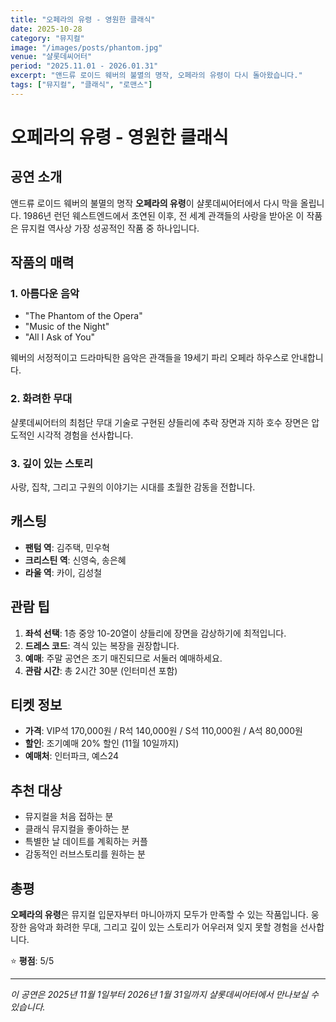 ```yaml
---
title: "오페라의 유령 - 영원한 클래식"
date: 2025-10-28
category: "뮤지컬"
image: "/images/posts/phantom.jpg"
venue: "샬롯데씨어터"
period: "2025.11.01 - 2026.01.31"
excerpt: "앤드류 로이드 웨버의 불멸의 명작, 오페라의 유령이 다시 돌아왔습니다."
tags: ["뮤지컬", "클래식", "로맨스"]
---
```


# 오페라의 유령 - 영원한 클래식

## 공연 소개

앤드류 로이드 웨버의 불멸의 명작 **오페라의 유령**이 샬롯데씨어터에서 다시 막을 올립니다. 1986년 런던 웨스트엔드에서 초연된 이후, 전 세계 관객들의 사랑을 받아온 이 작품은 뮤지컬 역사상 가장 성공적인 작품 중 하나입니다.

## 작품의 매력

### 1. 아름다운 음악
- "The Phantom of the Opera"
- "Music of the Night"
- "All I Ask of You"

웨버의 서정적이고 드라마틱한 음악은 관객들을 19세기 파리 오페라 하우스로 안내합니다.

### 2. 화려한 무대
샬롯데씨어터의 최첨단 무대 기술로 구현된 샹들리에 추락 장면과 지하 호수 장면은 압도적인 시각적 경험을 선사합니다.

### 3. 깊이 있는 스토리
사랑, 집착, 그리고 구원의 이야기는 시대를 초월한 감동을 전합니다.

## 캐스팅

- **팬텀 역**: 김주택, 민우혁
- **크리스틴 역**: 신영숙, 송은혜
- **라울 역**: 카이, 김성철

## 관람 팁

1. **좌석 선택**: 1층 중앙 10-20열이 샹들리에 장면을 감상하기에 최적입니다.
2. **드레스 코드**: 격식 있는 복장을 권장합니다.
3. **예매**: 주말 공연은 조기 매진되므로 서둘러 예매하세요.
4. **관람 시간**: 총 2시간 30분 (인터미션 포함)

## 티켓 정보

- **가격**: VIP석 170,000원 / R석 140,000원 / S석 110,000원 / A석 80,000원
- **할인**: 조기예매 20% 할인 (11월 10일까지)
- **예매처**: 인터파크, 예스24

## 추천 대상

- 뮤지컬을 처음 접하는 분
- 클래식 뮤지컬을 좋아하는 분
- 특별한 날 데이트를 계획하는 커플
- 감동적인 러브스토리를 원하는 분

## 총평

**오페라의 유령**은 뮤지컬 입문자부터 마니아까지 모두가 만족할 수 있는 작품입니다. 웅장한 음악과 화려한 무대, 그리고 깊이 있는 스토리가 어우러져 잊지 못할 경험을 선사합니다.

⭐️ **평점**: 5/5

---

*이 공연은 2025년 11월 1일부터 2026년 1월 31일까지 샬롯데씨어터에서 만나보실 수 있습니다.*

